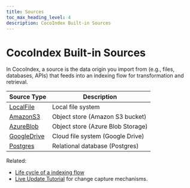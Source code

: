 ```yaml
---
title: Sources
toc_max_heading_level: 4
description: CocoIndex Built-in Sources
---
```


# CocoIndex Built-in Sources

In CocoIndex, a source is the data origin you import from (e.g., files, databases, APIs) that feeds into an indexing flow for transformation and retrieval.

| Source Type    | Description                        |
|----------------|----------------------------------|
| [LocalFile](/docs/sources#localfile)     | Local file system                        |
| [AmazonS3](/docs/sources#amazons3)       | Object store (Amazon S3 bucket)          |
| [AzureBlob](/docs/sources#azureblob)     | Object store (Azure Blob Storage)        |
| [GoogleDrive](/docs/sources#googledrive) | Cloud file system (Google Drive)         |
| [Postgres](/docs/sources#postgres)       | Relational database (Postgres)           |

Related:
- [Life cycle of a indexing flow](/docs/core/basics#life-cycle-of-an-indexing-flow) 
- [Live Update Tutorial](/docs/tutorials/live_updates) 
for change capture mechanisms.
